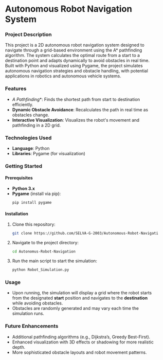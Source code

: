 
# Autonomous Robot Navigation System

### Project Description
This project is a 2D autonomous robot navigation system designed to navigate through a grid-based environment using the A* pathfinding algorithm. The system calculates the optimal route from a start to a destination point and adapts dynamically to avoid obstacles in real time. Built with Python and visualized using Pygame, the project simulates autonomous navigation strategies and obstacle handling, with potential applications in robotics and autonomous vehicle systems.

### Features
- **A* Pathfinding**: Finds the shortest path from start to destination efficiently.
- **Dynamic Obstacle Avoidance**: Recalculates the path in real time as obstacles change.
- **Interactive Visualization**: Visualizes the robot's movement and pathfinding in a 2D grid.
  
### Technologies Used
- **Language**: Python
- **Libraries**: Pygame (for visualization)

### Getting Started

#### Prerequisites
- **Python 3.x**
- **Pygame** (install via pip):
  ```bash
  pip install pygame
  ```

#### Installation
1. Clone this repository:
   ```bash
   git clone https://github.com/SELVA-G-2003/Autonomous-Robot-Navigation.git
   ```
2. Navigate to the project directory:
   ```bash
   cd Autonomus-Robot-Navigation
   ```
3. Run the main script to start the simulation:
   ```bash
   python Robot_Simulation.py
   ```

### Usage
- Upon running, the simulation will display a grid where the robot starts from the designated **start** position and navigates to the **destination** while avoiding obstacles.
- Obstacles are randomly generated and may vary each time the simulation runs.

### Future Enhancements
- Additional pathfinding algorithms (e.g., Dijkstra’s, Greedy Best-First).
- Enhanced visualization with 3D effects or shadowing for more realistic depth.
- More sophisticated obstacle layouts and robot movement patterns.




